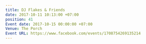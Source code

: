 ```yaml
---
title: DJ Flakes & Friends
date: 2017-10-11 10:13:00 +07:00
position: 41
Event date: 2017-10-15 00:00:00 +07:00
Venue: The Porch
Event URL: https://www.facebook.com/events/1708754269135214
---
```


